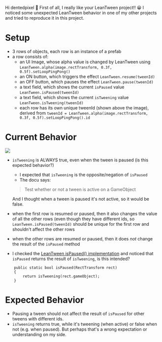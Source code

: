 Hi dentedpixel 👋
First of all, I really like your LeanTween project!! 😀
I noticed some unexpected LeanTween behavior in one of my other projects and tried to reproduce it in this project.

# Setup
* 3 rows of objects, each row is an instance of a prefab
* a row consists of:
	* an UI Image, whose alpha value is changed by LeanTween using `LeanTween.alpha(image.rectTransform, 0.3f, 0.5f).setLoopPingPong()` 
	* an ON button, which triggers the effect `LeanTween.resume(tweenId)`
	* an OFF button, which pauses the effect `LeanTween.pause(tweenId)`
	* a text field, which shows the current `isPaused` value `LeanTween.isPaused(tweenId)`
	* a text field, which shows the current `isTweening` value `LeanTween.isTweening(tweenId)`
	* each row has its own unique tweenId (shown above the image), derived from `tweenId = LeanTween.alpha(image.rectTransform, 0.3f, 0.5f).setLoopPingPong().id`

# Current Behavior
![](blink-test.gif)
* `isTweening` is ALWAYS true, even when the tween is paused (is this expected behavior?)
	* I expected that `isTweening` is the opposite/negation of `isPaused` 
	* The docu says: 
	> Test whether or not a tween is active on a GameObject
	
	And I thought when a tween is paused it's not active, so it would be false.
* when the first row is resumed or paused, then it also changes the value of all the other rows (even though they have different ids, so `LeanTween.isPaused(tweenId)` should be unique for the first row and shouldn't affect the other rows
* when the other rows are resumed or paused, then it does _not_ change the result of the `isPaused` method
* I checked the [LeanTween isPaused() implementation](https://github.com/dentedpixel/LeanTween/blob/master/Assets/LeanTween/Framework/LeanTween.cs#L837) and noticed that `isPaused` returns the result of `isTweening`, is this intended?
```
    public static bool isPaused(RectTransform rect)
    {
        return isTweening(rect.gameObject);
    }
```

# Expected Behavior
* Pausing a tween should not affect the result of `isPaused` for other tweens with different ids.
* `isTweening` returns true, while it's tweening (when active) or false when not (e.g. when paused). But perhaps that's a wrong expectation or understanding on my side.


